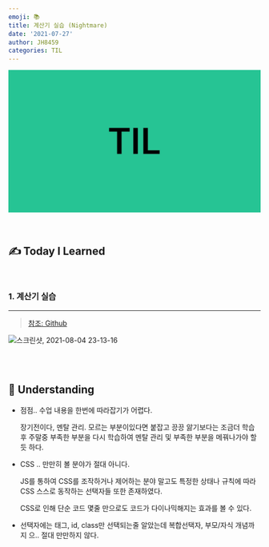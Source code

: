 ```yaml
---
emoji: 📚
title: 계산기 실습 (Nightmare)
date: '2021-07-27'
author: JH8459
categories: TIL
---
```


![github-blog.png](../../assets/common/TIL.jpeg)

<br>

## ✍️ **T**oday **I** **L**earned

<br>

### 1. 계산기 실습

---

> <a href="https://github.com/JH8459/im-sprint-calculator" target="_blank">참조: Github</a>

![스크린샷, 2021-08-04 23-13-16](https://user-images.githubusercontent.com/83164003/128197509-0d4eb176-88a6-4b30-bc89-5c1e6fe2ee54.png)

<br>
<br>

## 🤔 Understanding

- 점점.. 수업 내용을 한번에 따라잡기가 어렵다.

  장기전이다, 멘탈 관리. 모르는 부분이있다면 붙잡고 끙끙 앓기보다는 조금더 학습 후 주말중 부족한 부분을 다시 학습하여 멘탈 관리 및 부족한 부분을 메꿔나가야 할 듯 하다.

- CSS .. 만만히 볼 분야가 절대 아니다.

  JS를 통하여 CSS를 조작하거나 제어하는 분야 말고도 특정한 상태나 규칙에 따라 CSS 스스로 동작하는 선택자들 또한 존재하였다.

  CSS로 인해 단순 코드 몇줄 만으로도 코드가 다이나믹해지는 효과를 볼 수 있다.

- 선택자에는 태그, id, class만 선택되는줄 알았는데 복합선택자, 부모/자식 개념까지 으.. 절대 만만하지 않다.

<br>
<br>

